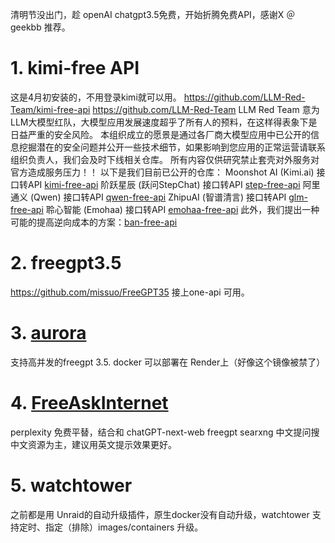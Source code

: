 清明节没出门，趁 openAI chatgpt3.5免费，开始折腾免费API，感谢X ＠geekbb 推荐。
# 1. kimi-free API 
这是4月初安装的，不用登录kimi就可以用。
https://github.com/LLM-Red-Team/kimi-free-api
https://github.com/LLM-Red-Team
LLM Red Team 意为 LLM大模型红队，大模型应用发展速度超乎了所有人的预料，在这样得表象下是日益严重的安全风险。
本组织成立的愿景是通过各厂商大模型应用中已公开的信息挖掘潜在的安全问题并公开一些技术细节，如果影响到您应用的正常运营请联系组织负责人，我们会及时下线相关仓库。
所有内容仅供研究禁止套壳对外服务对官方造成服务压力！！
以下是我们目前已公开的仓库：
Moonshot AI (Kimi.ai) 接口转API [kimi-free-api](https://github.com/LLM-Red-Team/kimi-free-api)
阶跃星辰 (跃问StepChat) 接口转API [step-free-api](https://github.com/LLM-Red-Team/step-free-api)
阿里通义 (Qwen) 接口转API [qwen-free-api](https://github.com/LLM-Red-Team/qwen-free-api)
ZhipuAI (智谱清言) 接口转API [glm-free-api](https://github.com/LLM-Red-Team/glm-free-api)
聆心智能 (Emohaa) 接口转API [emohaa-free-api](https://github.com/LLM-Red-Team/emohaa-free-api)
此外，我们提出一种可能的提高逆向成本的方案：[ban-free-api](https://github.com/LLM-Red-Team/ban-free-api)

# 2. freegpt3.5
https://github.com/missuo/FreeGPT35
接上one-api 可用。

# 3.  [aurora](https://github.com/aurora-develop/aurora)
支持高并发的freegpt 3.5.
docker 可以部署在 Render上（好像这个镜像被禁了）

# 4. [ FreeAskInternet](https://github.com/nashsu/FreeAskInternet)
perplexity 免费平替，结合和 chatGPT-next-web freegpt searxng
中文提问搜中文资源为主，建议用英文提示效果更好。 

# 5.  watchtower  
之前都是用 Unraid的自动升级插件，原生docker没有自动升级，watchtower 支持定时、指定（排除）images/containers 升级。